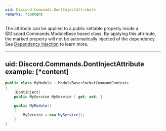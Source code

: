 ```yaml
---
uid: Discord.Commands.DontInjectAttribute
remarks: *content
---
```


The attribute can be applied to a public settable property inside a
@Discord.Commands.ModuleBase based class. By applying this attribute,
the marked property will not be automatically injected of the
dependency. See [Dependency Injection](xref:Guides.Commands.DI)
to learn more.

---
uid: Discord.Commands.DontInjectAttribute
example: [*content]
---

```cs
public class MyModule : ModuleBase<SocketCommandContext>
{
    [DontInject]
    public MyService MyService { get; set; }

    public MyModule()
    {
        MyService = new MyService();
    }
}
```